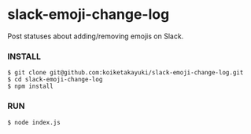 slack-emoji-change-log
===

Post statuses about adding/removing emojis on Slack.

### INSTALL

```shell
$ git clone git@github.com:koiketakayuki/slack-emoji-change-log.git
$ cd slack-emoji-change-log
$ npm install
```

### RUN

```shell
$ node index.js
```
